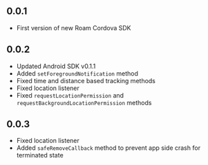 ## 0.0.1

- First version of new Roam Cordova SDK

## 0.0.2

- Updated Android SDK v0.1.1
- Added `setForegroundNotification` method
- Fixed time and distance based tracking methods
- Fixed location listener
- Fixed `requestLocationPermission` and `requestBackgroundLocationPermission` methods

## 0.0.3

- Fixed location listener
- Added `safeRemoveCallback` method to prevent app side crash for terminated state
